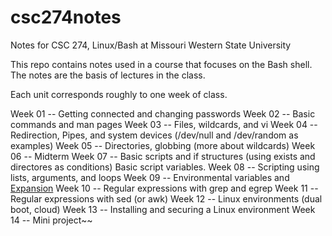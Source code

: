 # csc274notes
Notes for CSC 274, Linux/Bash at Missouri Western State University

This repo contains notes used in a course that focuses on the Bash shell.  The notes are the basis of lectures in the class.

Each unit corresponds roughly to one week of class.

Week 01 -- Getting connected and changing passwords
Week 02 -- Basic commands and man pages
Week 03 -- Files, wildcards, and vi
Week 04 -- Redirection, Pipes, and system devices (/dev/null and /dev/random as examples)
Week 05 -- Directories, globbing (more about wildcards)
Week 06 -- Midterm
Week 07 -- Basic scripts and if structures (using exists and directores as conditions) Basic script variables.
Week 08 -- Scripting using lists, arguments, and loops
Week 09 -- Environmental variables and [Expansion](http://linuxcommand.org/lc3_lts0080.php)
Week 10 -- Regular expressions with grep and egrep
Week 11 -- Regular expressions with sed (or awk)
Week 12 -- Linux environments (dual boot, cloud)
Week 13 -- Installing and securing a Linux environment
Week 14 -- Mini project~~